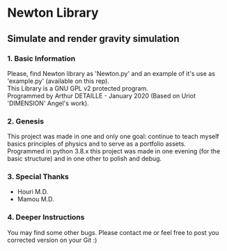# Newton Library
## Simulate and render gravity simulation
### 1. Basic Information
Please, find Newton library as 'Newton.py' and an example of it's use as 'example.py' (available on this rep).<br/>
This Library is a GNU GPL v2 protected program.<br/>
Programmed by Arthur DETAILLE - January 2020 (Based on Uriot 'DIMENSION' Angel's work).

### 2. Genesis
This project was made in one and only one goal: continue to teach myself basics principles of physics and to serve as a portfolio assets.<br/>
Programmed in python 3.8.x this project was made in one evening (for the basic structure) and in one other to polish and debug.

### 3. Special Thanks
- Houri M.D.
- Mamou M.D.

### 4. Deeper Instructions
You may find some other bugs. Please contact me or feel free to post you corrected version on your Git :)
